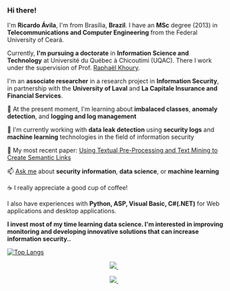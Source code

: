 ### Hi there!

I'm **Ricardo Ávila**, I'm from Brasília, **Brazil**. I have an **MSc** degree (2013) in **Telecommunications and Computer Engineering** from the Federal University of Ceará. 

Currently, **I'm pursuing a doctorate** in **Information Science and Technology** at Université du Québec à Chicoutimi (UQAC). There I work under the supervision of Prof. [Raphaël Khoury](https://scholar.google.com/citations?user=bskziasAAAAJ&hl=en).

I'm an **associate researcher** in a research project in **Information Security**, in partnership with the **University of Laval** and **La Capitale Insurance and Financial Services**.


:triangular_flag_on_post: At the present moment, I'm learning about **imbalaced classes**, **anomaly  detection**, and **logging and log management**

:telescope: I'm currently working with **data leak detection** using **security logs** and **machine learning** technologies in the field of information security

:page_facing_up: My most recent paper: [Using Textual Pre-Processing and Text Mining to Create Semantic Links](https://doi.org/10.5281/zenodo.3300354)

:mailbox: [Ask me](https://github.com/theavila/theavila/issues/new/choose) about **security information**, **data science**, or **machine learning**

:coffee: I really appreciate a good cup of coffee!


I also have experiences with **Python, ASP, Visual Basic, C#(.NET)** for Web applications and desktop applications.


**I invest most of my time learning data science. I'm interested in improving monitoring and developing innovative solutions that can increase information security..**


[![Top Langs](https://github-readme-stats.vercel.app/api/top-langs/?username=theavila&layout=compact&langs_count=7)](https://github.com/anuraghazra/github-readme-stats)


<p align='center'> 
  <a href="https://www.linkedin.com/in/theavila/" target="_blank">
    <img src="https://img.shields.io/badge/linkedin-%230077B5.svg?&style=for-the-badge&logo=linkedin&logoColor=white"/>
  </a>&nbsp;&nbsp;
</p>
<p align='center'> 
  <a href="https://theavila.github.io/" target="_blank">
    <img src="https://img.shields.io/static/v1?label=Visit&message=Website&color=green" />
  </a>&nbsp;&nbsp;
</p>
